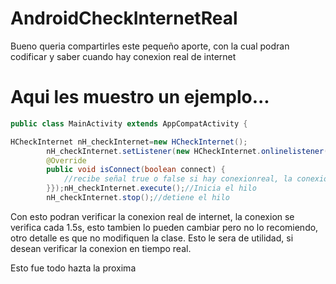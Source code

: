 # AndroidCheckInternetReal
Bueno queria compartirles este pequeño aporte, con la cual podran codificar y saber cuando hay conexion real de internet

# Aqui les muestro un ejemplo...
```java
public class MainActivity extends AppCompatActivity {

HCheckInternet nH_checkInternet=new HCheckInternet();
        nH_checkInternet.setListener(new HCheckInternet.onlinelistener() {
        @Override
        public void isConnect(boolean connect) {
            //recibe señal true o false si hay conexionreal, la conexion se verifica cada 1,5s
        }});nH_checkInternet.execute();//Inicia el hilo
        nH_checkInternet.stop();//detiene el hilo
```

Con esto podran verificar la conexion real de internet, la conexion se verifica cada 1.5s, esto tambien lo pueden cambiar pero no lo recomiendo, otro detalle es que no modifiquen la clase.
Esto le sera de utilidad, si desean verificar la conexion en tiempo real.

Esto fue todo hazta la proxima
